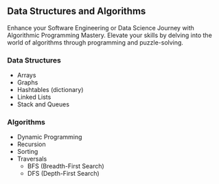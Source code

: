 ## Data Structures and Algorithms

Enhance your Software Engineering or Data Science Journey with Algorithmic Programming Mastery. 
Elevate your skills by delving into the world of algorithms through programming and puzzle-solving.

### Data Structures

- Arrays
- Graphs
- Hashtables (dictionary)
- Linked Lists
- Stack and Queues

### Algorithms

- Dynamic Programming
- Recursion
- Sorting
- Traversals
  - BFS (Breadth-First Search)
  - DFS (Depth-First Search)
